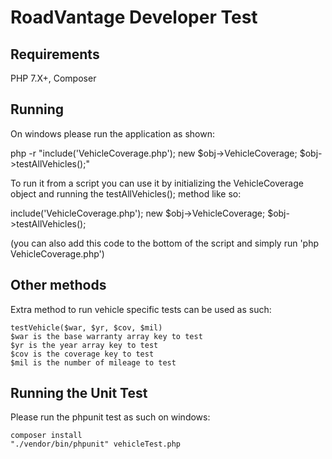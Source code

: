 # RoadVantage Developer Test

## Requirements

PHP 7.X+, Composer

## Running

On windows please run the application as shown:

php -r "include('VehicleCoverage.php'); new $obj->VehicleCoverage; $obj->testAllVehicles();"

To run it from a script you can use it by initializing the VehicleCoverage object and running the testAllVehicles(); method like so:

include('VehicleCoverage.php'); 
new $obj->VehicleCoverage; 
$obj->testAllVehicles();

(you can also add this code to the bottom of the script and simply run 'php VehicleCoverage.php')

## Other methods

Extra method to run vehicle specific tests can be used as such:

    testVehicle($war, $yr, $cov, $mil)
    $war is the base warranty array key to test
    $yr is the year array key to test
    $cov is the coverage key to test
    $mil is the number of mileage to test


## Running the Unit Test

Please run the phpunit test as such on windows:

    composer install
    "./vendor/bin/phpunit" vehicleTest.php

